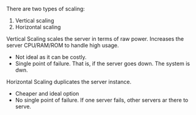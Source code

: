 There are two types of scaling:
1. Vertical scaling
2. Horizontal scaling

Vertical Scaling scales the server in terms of raw power. Increases the server CPU/RAM/ROM to handle high usage.

- Not ideal as it can be costly.
- Single point of failure. That is, if the server goes down. The system is dwn.

Horizontal Scaling duplicates the server instance.
- Cheaper and ideal option
- No single point of failure. If one server fails, other servers ar there to serve.